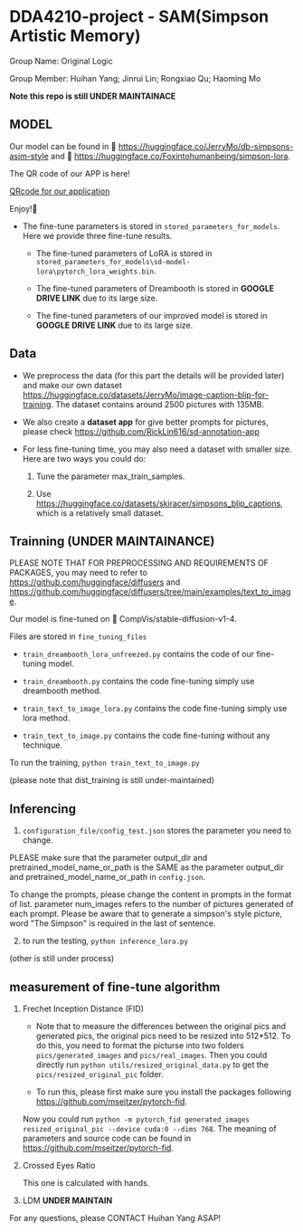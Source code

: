 # DDA4210-project - SAM(Simpson Artistic Memory)

Group Name: Original Logic

Group Member: Huihan Yang; Jinrui Lin; Rongxiao Qu; Haoming Mo

**Note this repo is still UNDER MAINTAINACE**

## MODEL 

Our model can be found in 🤗 https://huggingface.co/JerryMo/db-simpsons-asim-style and 🤗 https://huggingface.co/Foxintohumanbeing/simpson-lora. 

The QR code of our APP is here!

[QRcode for our application](APP_QR.png)

Enjoy!👋

* The fine-tune parameters is stored in `stored_parameters_for_models`. Here we provide three fine-tune results. 

    * The fine-tuned parameters of LoRA is stored in `stored_parameters_for_models\sd-model-lora\pytorch_lora_weights.bin`.

    * The fine-tuned parameters of Dreambooth is stored in **GOOGLE DRIVE LINK** due to its large size.

    * The fine-tuned parameters of our improved model is stored in **GOOGLE DRIVE LINK** due to its large size.


## Data 

* We preprocess the data (for this part the details will be provided later) and make our own dataset https://huggingface.co/datasets/JerryMo/image-caption-blip-for-training. The dataset contains around 2500 pictures with 135MB.

* We also create a **dataset app** for give better prompts for pictures, please check https://github.com/RickLin616/sd-annotation-app

* For less fine-tuning time, you may also need a dataset with smaller size. Here are two ways you could do:
    
    1. Tune the parameter max_train_samples.

    2. Use https://huggingface.co/datasets/skiracer/simpsons_blip_captions, which is a relatively small dataset.


## Trainning (UNDER MAINTAINANCE)

PLEASE NOTE THAT FOR PREPROCESSING AND REQUIREMENTS OF PACKAGES, you may need to refer to https://github.com/huggingface/diffusers and https://github.com/huggingface/diffusers/tree/main/examples/text_to_image. 

Our model is fine-tuned on 🤗 CompVis/stable-diffusion-v1-4.

Files are stored in `fine_tuning_files`

*  `train_dreambooth_lora_unfreezed.py` contains the code of our fine-tuning model.

*  `train_dreambooth.py` contains the code fine-tuning simply use dreambooth method.

*  `train_text_to_image_lora.py` contains the code fine-tuning simply use lora method.

*  `train_text_to_image.py` contains the code fine-tuning without any technique.


To run the training, `python train_text_to_image.py` 

(please note that dist_training is still under-maintained)

## Inferencing

1. `configuration_file/config_test.json` stores the parameter you need to change. 

PLEASE make sure that the parameter output_dir and pretrained_model_name_or_path is the SAME as the parameter output_dir and pretrained_model_name_or_path in `config.json`. 

To change the prompts, please change the content in prompts in the format of list. parameter num_images refers to the number of pictures generated of each prompt. Please be aware that to generate a simpson's style picture, word "The Simpson" is required in the last of sentence. 

2. to run the testing, `python inference_lora.py`

(other is still under process)

## measurement of fine-tune algorithm

1. Frechet Inception Distance (FID)

    * Note that to measure the differences between the original pics and generated pics, the original pics need to be resized into 512*512. To do this, you need to format the picturse into two folders `pics/generated_images` and `pics/real_images`. Then you could directly run `python utils/resized_original_data.py` to get the `pics/resized_original_pic` folder.

    * To run this, please first make sure you install the packages following https://github.com/mseitzer/pytorch-fid. 

    Now you could run `python -m pytorch_fid generated_images resized_original_pic --device cuda:0 --dims 768`. The meaning of parameters and source code can be found in https://github.com/mseitzer/pytorch-fid.

2. Crossed Eyes Ratio

    This one is calculated with hands.

3. LDM
    **UNDER MAINTAIN**



For any questions, please CONTACT Huihan Yang ASAP!
